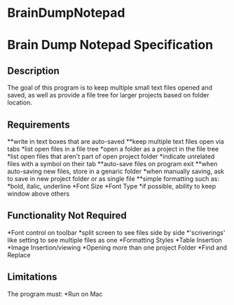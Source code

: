 # BrainDumpNotepad
 
Brain Dump Notepad Specification
======

Description
-----------
The goal of this program is to keep multiple small
text files opened and saved, as well as provide a
file tree for larger projects based on folder location.

Requirements
------------
**write in text boxes that are auto-saved
**keep multiple text files open via tabs
*list open files in a file tree
*open a folder as a project in the file tree
*list open files that aren't part of open project folder
    *indicate unrelated files with a symbol on their tab
**auto-save files on program exit
**when auto-saving new files, store in a genaric folder
*when manually saving, ask to save in new project folder
    or as single file
**simple formatting such as:
    *bold, italic, underline
    *Font Size
    *Font Type
*if possible, ability to keep window above others

Functionality Not Required
--------------------------
*Font control on toolbar
*split screen to see files side by side
*'scriverings' like setting to see multiple files as one 
*Formatting Styles
*Table Insertion
*Image Insertion/viewing
*Opening more than one project Folder
*Find and Replace

Limitations
----------------
The program must:
    *Run on Mac


